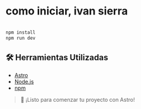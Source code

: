 # como iniciar, ivan sierra 

```sh

npm install
npm run dev
```

## 🛠️ Herramientas Utilizadas

- [Astro](https://astro.build/)
- [Node.js](https://nodejs.org/)
- [npm](https://www.npmjs.com/)

> 🚀 ¡Listo para comenzar tu proyecto con Astro!

